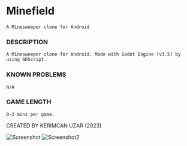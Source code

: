 # Minefield
  	A Minesweeper clone for Android

### DESCRIPTION
	A Minesweeper clone for Android. Made with Godot Engine (v3.5) by using GDScript.

### KNOWN PROBLEMS
	N/A

### GAME LENGTH
	0-2 mins per game.

CREATED BY KERIMCAN UZAR (2023)

![Screenshot](https://user-images.githubusercontent.com/25204054/219603226-b3138117-35e4-49ef-8eaa-9000fb621e02.png)
![Screenshot2](https://user-images.githubusercontent.com/25204054/219603253-03b9c1b9-6649-4f72-ac94-94a1b073352b.png)
